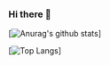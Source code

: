 ### Hi there 👋

[![Anurag's github stats](https://github-readme-stats.vercel.app/api?username=xieww&show_icons=true&theme=radical)]

[![Top Langs](https://github-readme-stats.vercel.app/api/top-langs/?username=xieww)]


<!--
**xieww/xieww** is a ✨ _special_ ✨ repository because its `README.md` (this file) appears on your GitHub profile.

Here are some ideas to get you started:

- 🔭 I’m currently working on ...
- 🌱 I’m currently learning ...
- 👯 I’m looking to collaborate on ...
- 🤔 I’m looking for help with ...
- 💬 Ask me about ...
- 📫 How to reach me: ...
- 😄 Pronouns: ...
- ⚡ Fun fact: ...
-->
